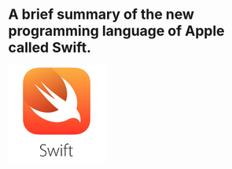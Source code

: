 # A brief summary of the new programming language of Apple called Swift.

  ![Swift Logo](img/swift.png)
